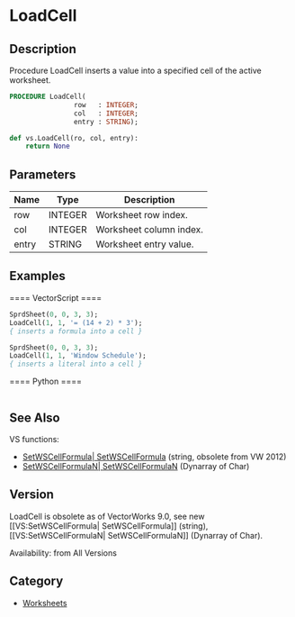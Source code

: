 # LoadCell

## Description
Procedure LoadCell inserts a value into a specified cell of the active worksheet.

```pascal
PROCEDURE LoadCell(
				row   : INTEGER;
				col   : INTEGER;
				entry : STRING);
```

```python
def vs.LoadCell(ro, col, entry):
    return None
```

## Parameters
|Name|Type|Description|
|---|---|---|
|row|INTEGER|Worksheet row index.|
|col|INTEGER|Worksheet column index.|
|entry|STRING|Worksheet entry value.|

## Examples
==== VectorScript ====
```pascal
SprdSheet(0, 0, 3, 3);
LoadCell(1, 1, '= (14 + 2) * 3');
{ inserts a formula into a cell }

SprdSheet(0, 0, 3, 3);
LoadCell(1, 1, 'Window Schedule');
{ inserts a literal into a cell }
```
==== Python ====
```python

```

## See Also
VS functions:
* [SetWSCellFormula| SetWSCellFormula](SetWSCellFormula|%20SetWSCellFormula.md) (string, obsolete from VW 2012)
* [SetWSCellFormulaN| SetWSCellFormulaN](SetWSCellFormulaN|%20SetWSCellFormulaN.md) (Dynarray of Char)

## Version
LoadCell is obsolete as of VectorWorks 9.0, see new [[VS:SetWSCellFormula| SetWSCellFormula]] (string),  [[VS:SetWSCellFormulaN| SetWSCellFormulaN]] (Dynarray of Char).

Availability: from All Versions

## Category
* [Worksheets](../Categories/Worksheets.md)
